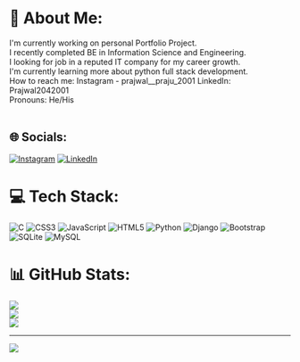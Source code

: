 # 💫 About Me:
I'm currently working on personal Portfolio Project.<br>I recently completed BE in Information Science and Engineering.<br>I looking for job in a reputed IT company for my career growth.<br>I'm currently learning more about python full stack development.<br>How to reach me: Instagram - prajwal__praju_2001 LinkedIn: Prajwal2042001<br>Pronouns: He/His <br><br>


## 🌐 Socials:
[![Instagram](https://img.shields.io/badge/Instagram-%23E4405F.svg?logo=Instagram&logoColor=white)](https://instagram.com/prajwal__praju_2001) [![LinkedIn](https://img.shields.io/badge/LinkedIn-%230077B5.svg?logo=linkedin&logoColor=white)](https://linkedin.com/in/prajwal-r-082951237) 

# 💻 Tech Stack:
![C](https://img.shields.io/badge/c-%2300599C.svg?style=for-the-badge&logo=c&logoColor=white) ![CSS3](https://img.shields.io/badge/css3-%231572B6.svg?style=for-the-badge&logo=css3&logoColor=white) ![JavaScript](https://img.shields.io/badge/javascript-%23323330.svg?style=for-the-badge&logo=javascript&logoColor=%23F7DF1E) ![HTML5](https://img.shields.io/badge/html5-%23E34F26.svg?style=for-the-badge&logo=html5&logoColor=white) ![Python](https://img.shields.io/badge/python-3670A0?style=for-the-badge&logo=python&logoColor=ffdd54) ![Django](https://img.shields.io/badge/django-%23092E20.svg?style=for-the-badge&logo=django&logoColor=white) ![Bootstrap](https://img.shields.io/badge/bootstrap-%238511FA.svg?style=for-the-badge&logo=bootstrap&logoColor=white) ![SQLite](https://img.shields.io/badge/sqlite-%2307405e.svg?style=for-the-badge&logo=sqlite&logoColor=white) ![MySQL](https://img.shields.io/badge/mysql-%2300000f.svg?style=for-the-badge&logo=mysql&logoColor=white)
# 📊 GitHub Stats:
![](https://github-readme-stats.vercel.app/api?username=Prajwal2042001&theme=dark&hide_border=false&include_all_commits=false&count_private=false)<br/>
![](https://github-readme-streak-stats.herokuapp.com/?user=Prajwal2042001&theme=dark&hide_border=false)<br/>
![](https://github-readme-stats.vercel.app/api/top-langs/?username=Prajwal2042001&theme=dark&hide_border=false&include_all_commits=false&count_private=false&layout=compact)

---
[![](https://visitcount.itsvg.in/api?id=Prajwal2042001&icon=0&color=0)](https://visitcount.itsvg.in)

<!-- Proudly created with GPRM ( https://gprm.itsvg.in ) -->

